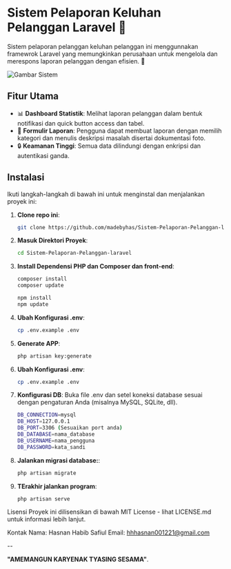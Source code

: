 # Sistem Pelaporan Keluhan Pelanggan Laravel 🚀

Sistem pelaporan pelanggan keluhan pelanggan ini menggunnakan framewrok Laravel yang memungkinkan perusahaan untuk mengelola dan merespons laporan pelanggan dengan efisien. 🎯

![Gambar Sistem](https://path-to-image/screenshot.png)

## Fitur Utama

- 📊 **Dashboard Statistik**: Melihat laporan pelanggan dalam bentuk notifikasi dan quick button access dan tabel.
- 📝 **Formulir Laporan**: Pengguna dapat membuat laporan dengan memilih kategori dan menulis deskripsi masalah disertai dokumentasi foto.
- 🔒 **Keamanan Tinggi**: Semua data dilindungi dengan enkripsi dan autentikasi ganda.

## Instalasi

Ikuti langkah-langkah di bawah ini untuk menginstal dan menjalankan proyek ini:

1. **Clone repo ini**:
   ```bash
   git clone https://github.com/madebyhas/Sistem-Pelaporan-Pelanggan-laravel.git

2. **Masuk Direktori Proyek**:
   ```bash
   cd Sistem-Pelaporan-Pelanggan-laravel

3. **Install Dependensi PHP dan Composer dan front-end**:
   ```bash
   composer install
   composer update
   
   npm install
   npm update

4. **Ubah Konfigurasi .env**:
   ```bash
   cp .env.example .env

5. **Generate APP**:
   ```bash
   php artisan key:generate
   
6. **Ubah Konfigurasi .env**:
   ```bash
   cp .env.example .env

7. **Konfigurasi DB**: Buka file .env dan setel koneksi database sesuai dengan pengaturan Anda (misalnya MySQL, SQLite, dll).
   ```bash
   DB_CONNECTION=mysql
   DB_HOST=127.0.0.1
   DB_PORT=3306 (Sesuaikan port anda)
   DB_DATABASE=nama_database
   DB_USERNAME=nama_pengguna
   DB_PASSWORD=kata_sandi

   
8. **Jalankan migrasi database:**:
   ```bash
   php artisan migrate

9. **TErakhir jalankan program**:
   ```bash
   php artisan serve

Lisensi
Proyek ini dilisensikan di bawah MIT License - lihat LICENSE.md untuk informasi lebih lanjut.

Kontak
Nama: Hasnan Habib Safiul
Email: hhhasnan001221@gmail.com

--

**"AMEMANGUN KARYENAK TYASING SESAMA"**.

